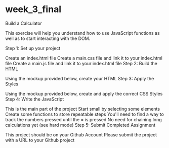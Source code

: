 # week_3_final

Build a Calculator  

This exercise will help you understand how to use JavaScript functions as well as to start interacting with the DOM.

Step 1: Set up your project

Create an index.html file
Create a main.css file and link it to your index.html file
Create a main.js file and link it to your index.html file
Step 2: Build the HTML

Using the mockup provided below, create your HTML
Step 3: Apply the Styles

Using the mockup provided below, create and apply the correct CSS Styles
Step 4: Write the JavaScript

This is the main part of the project
Start small by selecting some elements
Create some functions to store repeatable steps
You'll need to find a way to track the numbers pressed until the = is pressed
No need for chaining long calculations yet (see hard mode)
Step 5: Submit Completed Assignment

This project should be on your Github Account
Please submit the project with a URL to your Github project
